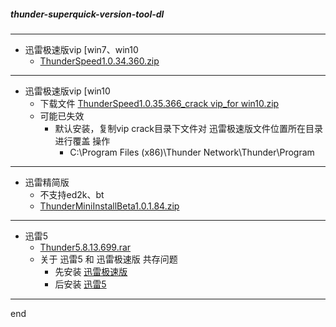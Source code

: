 ##### thunder-superquick-version-tool-dl

---

- 迅雷极速版vip [win7、win10
  - [ThunderSpeed1.0.34.360.zip](https://github.com/dzet-tool-for-quick/thunder-superquick-version-tool-dl/raw/master/file/ThunderSpeed1.0.34.360.zip)


---

- 迅雷极速版vip [win10
  - 下载文件 [ThunderSpeed1.0.35.366_crack vip_for win10.zip](https://github.com/dzet-tool-for-quick/thunder-superquick-version-tool-dl/raw/master/file/ThunderSpeed1.0.35.366_crack%20vip_for%20win10.zip)
  - 可能已失效
    - 默认安装，复制vip crack目录下文件对 迅雷极速版文件位置所在目录 进行覆盖 操作
      - C:\Program Files (x86)\Thunder Network\Thunder\Program


---

- 迅雷精简版
  - 不支持ed2k、bt
  - [ThunderMiniInstallBeta1.0.1.84.zip](https://github.com/dzet-tool-for-quick/thunder-superquick-version-tool-dl/raw/master/file/ThunderMiniInstallBeta1.0.1.84.zip)


---

- 迅雷5
  - [Thunder5.8.13.699.rar](https://github.com/dzet-tool-for-quick/thunder-superquick-version-tool-dl/raw/master/file/Thunder5.8.13.699.rar)
  - 关于 迅雷5 和 迅雷极速版 共存问题
    - 先安装 [迅雷极速版](https://github.com/dzet-tool-for-quick/thunder-superquick-version-tool-dl/raw/master/file/ThunderSpeed1.0.34.360.zip)
    - 后安装 [迅雷5](https://github.com/dzet-tool-for-quick/thunder-superquick-version-tool-dl/raw/master/file/Thunder5.8.13.699.rar)




---

end
